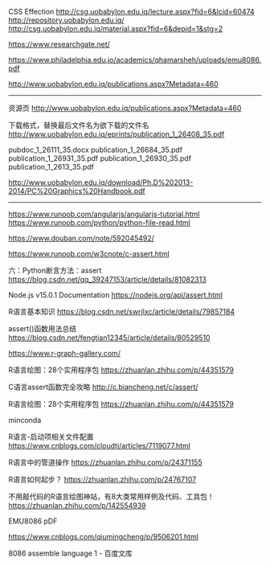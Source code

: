 
CSS Effection 
http://csg.uobabylon.edu.iq/lecture.aspx?fid=6&lcid=60474
http://repository.uobabylon.edu.iq/
http://csg.uobabylon.edu.iq/material.aspx?fid=6&depid=1&stg=2


https://www.researchgate.net/

https://www.philadelphia.edu.jo/academics/qhamarsheh/uploads/emu8086.pdf

http://www.uobabylon.edu.iq/publications.aspx?Metadata=460


*****************************

资源页
http://www.uobabylon.edu.iq/publications.aspx?Metadata=460


下载格式，替换最后文件名为欲下载的文件名
http://www.uobabylon.edu.iq/eprints/publication_1_26408_35.pdf


pubdoc_1_26111_35.docx
publication_1_26684_35.pdf
publication_1_26931_35.pdf
publication_1_26930_35.pdf
publication_1_2613_35.pdf





http://www.uobabylon.edu.iq/download/Ph.D%202013-2014/PC%20Graphics%20Handbook.pdf

*****************************

https://www.runoob.com/angularjs/angularjs-tutorial.html
https://www.runoob.com/python/python-file-read.html


https://www.douban.com/note/592045492/

https://www.runoob.com/w3cnote/c-assert.html


六：Python断言方法：assert
https://blog.csdn.net/qq_39247153/article/details/81082313


Node.js v15.0.1 Documentation
https://nodejs.org/api/assert.html


R语言基本知识
https://blog.csdn.net/swrjlxc/article/details/79857184




assert()函数用法总结
https://blog.csdn.net/fengtian12345/article/details/80529510


https://www.r-graph-gallery.com/

R语言绘图：28个实用程序包
https://zhuanlan.zhihu.com/p/44351579




C语言assert函数完全攻略
http://c.biancheng.net/c/assert/


R语言绘图：28个实用程序包
https://zhuanlan.zhihu.com/p/44351579




minconda


R语言-启动项相关文件配置
https://www.cnblogs.com/cloudtj/articles/7119077.html



R语言中的管道操作
https://zhuanlan.zhihu.com/p/24371155



R语言如何起步？
https://zhuanlan.zhihu.com/p/24767107



不用敲代码的R语言绘图神站，有8大类常用样例及代码、工具包！
https://zhuanlan.zhihu.com/p/142554939




EMU8086 pDF

https://www.cnblogs.com/qiumingcheng/p/9506201.html

8086 assemble language 1 - 百度文库

